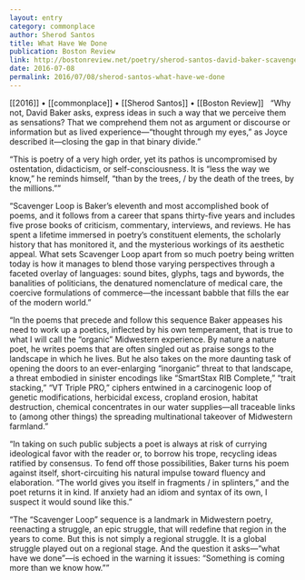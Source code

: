 ```yaml
---
layout: entry
category: commonplace
author: Sherod Santos
title: What Have We Done
publication: Boston Review
link: http://bostonreview.net/poetry/sherod-santos-david-baker-scavenger-loop
date: 2016-07-08
permalink: 2016/07/08/sherod-santos-what-have-we-done
---
```


[[2016]] • [[commonplace]] • [[Sherod Santos]] • [[Boston Review]]
 
“Why not, David Baker asks, express ideas in such a way that we perceive them as sensations? That we comprehend them not as argument or discourse or information but as lived experience—“thought through my eyes,” as Joyce described it—closing the gap in that binary divide.”

“This is poetry of a very high order, yet its pathos is uncompromised by ostentation, didacticism, or self-consciousness. It is “less the way we know,” he reminds himself, “than by the trees, / by the death of the trees, by the millions.””

“Scavenger Loop is Baker’s eleventh and most accomplished book of poems, and it follows from a career that spans thirty-five years and includes five prose books of criticism, commentary, interviews, and reviews. He has spent a lifetime immersed in poetry’s constituent elements, the scholarly history that has monitored it, and the mysterious workings of its aesthetic appeal. What sets Scavenger Loop apart from so much poetry being written today is how it manages to blend those varying perspectives through a faceted overlay of languages: sound bites, glyphs, tags and bywords, the banalities of politicians, the denatured nomenclature of medical care, the coercive formulations of commerce—the incessant babble that fills the ear of the modern world.”

“In the poems that precede and follow this sequence Baker appeases his need to work up a poetics, inflected by his own temperament, that is true to what I will call the “organic” Midwestern experience. By nature a nature poet, he writes poems that are often singled out as praise songs to the landscape in which he lives. But he also takes on the more daunting task of opening the doors to an ever-enlarging “inorganic” threat to that landscape, a threat embodied in sinister encodings like “SmartStax RIB Complete,” “trait stacking,” “VT Triple PRO,” ciphers entwined in a carcinogenic loop of genetic modifications, herbicidal excess, cropland erosion, habitat destruction, chemical concentrates in our water supplies—all traceable links to (among other things) the spreading multinational takeover of Midwestern farmland.”

“In taking on such public subjects a poet is always at risk of currying ideological favor with the reader or, to borrow his trope, recycling ideas ratified by consensus. To fend off those possibilities, Baker turns his poem against itself, short-circuiting his natural impulse toward fluency and elaboration. “The world gives you itself in fragments / in splinters,” and the poet returns it in kind. If anxiety had an idiom and syntax of its own, I suspect it would sound like this.”

“The “Scavenger Loop” sequence is a landmark in Midwestern poetry, reenacting a struggle, an epic struggle, that will redefine that region in the years to come. But this is not simply a regional struggle. It is a global struggle played out on a regional stage. And the question it asks—“what have we done”—is echoed in the warning it issues: “Something is coming more than we know how.””

